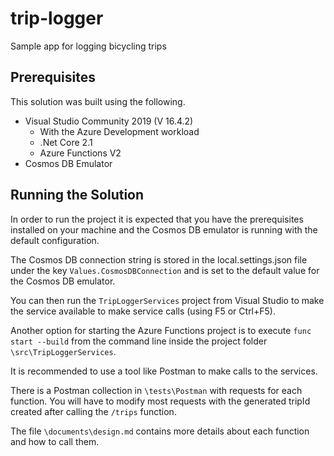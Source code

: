 # trip-logger

Sample app for logging bicycling trips

## Prerequisites

This solution was built using the following.

- Visual Studio Community 2019 (V 16.4.2)
    - With the Azure Development workload
    - .Net Core 2.1
    - Azure Functions V2
- Cosmos DB Emulator

## Running the Solution

In order to run the project it is expected that you have the prerequisites installed on your machine and the Cosmos DB emulator is running with the default configuration.

The Cosmos DB connection string is stored in the local.settings.json file under the key `Values.CosmosDBConnection` and is set to the default value for the Cosmos DB emulator.

You can then run the `TripLoggerServices` project from Visual Studio to make the service available to make service calls (using F5 or Ctrl+F5).

Another option for starting the Azure Functions project is to execute `func start --build` from the command line inside the project folder `\src\TripLoggerServices`.

It is recommended to use a tool like Postman to make calls to the services.

There is a Postman collection in `\tests\Postman` with requests for each function. You will have to modify most requests with the generated tripId created after calling the `/trips` function.

The file `\documents\design.md` contains more details about each function and how to call them.
